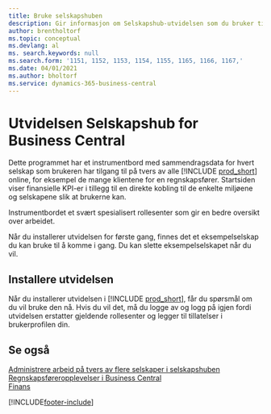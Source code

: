 ```yaml
---
title: Bruke selskapshuben
description: Gir informasjon om Selskapshub-utvidelsen som du bruker til å håndtere arbeidet i flere selskaper i Business Central.
author: brentholtorf
ms.topic: conceptual
ms.devlang: al
ms. search.keywords: null
ms.search.form: '1151, 1152, 1153, 1154, 1155, 1165, 1166, 1167,'
ms.date: 04/01/2021
ms.author: bholtorf
ms.service: dynamics-365-business-central
---
```

# Utvidelsen Selskapshub for Business Central

Dette programmet har et instrumentbord med sammendragsdata for hvert selskap som brukeren har tilgang til på tvers av alle [!INCLUDE [prod_short](includes/prod_short.md)] online, for eksempel de mange klientene for en regnskapsfører. Startsiden viser finansielle KPI-er i tillegg til en direkte kobling til de enkelte miljøene og selskapene slik at brukerne kan.

Instrumentbordet et svært spesialisert rollesenter som gir en bedre oversikt over arbeidet.

Når du installerer utvidelsen for første gang, finnes det et eksempelselskap du kan bruke til å komme i gang. Du kan slette eksempelselskapet når du vil.

## Installere utvidelsen

Når du installerer utvidelsen i [!INCLUDE [prod_short](includes/prod_short.md)], får du spørsmål om du vil bruke den nå. Hvis du vil det, må du logge av og logg på igjen fordi utvidelsen erstatter gjeldende rollesenter og legger til tillatelser i brukerprofilen din.

## Se også

[Administrere arbeid på tvers av flere selskaper i selskapshuben](company-hub.md)  
[Regnskapsføreropplevelser i Business Central ](finance-accounting.md)  
[Finans](finance.md)  

[!INCLUDE[footer-include](includes/footer-banner.md)]
